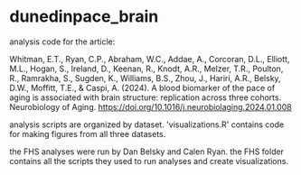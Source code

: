 # dunedinpace_brain

analysis code for the article:

Whitman, E.T., Ryan, C.P., Abraham, W.C., Addae, A., Corcoran, D.L., Elliott, M.L., Hogan, S., Ireland, D., Keenan, R., 
Knodt, A.R., Melzer, T.R., Poulton, R., Ramrakha, S., Sugden, K., Williams, B.S., Zhou, J., Hariri, A.R., Belsky, D.W., Moffitt, T.E., & Caspi, A. 
(2024). A blood biomarker of the pace of aging is associated with brain structure: replication across three cohorts. Neurobiology of Aging. 
https://doi.org/10.1016/j.neurobiolaging.2024.01.008

analysis scripts are organized by dataset. 'visualizations.R' contains code for making figures from all three datasets.

the FHS analyses were run by Dan Belsky and Calen Ryan. the FHS folder contains all the scripts they used to run analyses and create visualizations. 
